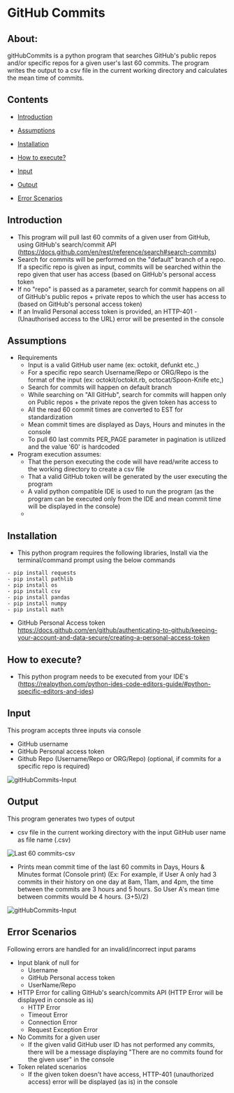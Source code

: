 # GitHub Commits

## About:
gitHubCommits is a python program that searches GitHub's public repos and/or specific repos for a given user's last 60 commits. The program writes the output to a csv file in the current working directory and calculates the mean time of commits.

## Contents
- [Introduction](https://github.com/cvvijayanand/gitHubCommits/blob/master/README.md#introduction)

- [Assumptions](https://github.com/cvvijayanand/gitHubCommits/blob/master/README.md#assumptions)

- [Installation](https://github.com/cvvijayanand/gitHubCommits/blob/master/README.md#installation)

- [How to execute?](https://github.com/cvvijayanand/gitHubCommits/blob/master/README.md#how-to-execute)

- [Input](https://github.com/cvvijayanand/gitHubCommits/blob/master/README.md#input)

- [Output](https://github.com/cvvijayanand/gitHubCommits/blob/master/README.md#output)

- [Error Scenarios](https://github.com/cvvijayanand/gitHubCommits/blob/master/README.md#error-scenarios)


## Introduction
- This program will pull last 60 commits of a given user from GitHub, using GitHub's search/commit API (https://docs.github.com/en/rest/reference/search#search-commits)
- Search for commits will be performed on the "default" branch of a repo. If a specific repo is given as input, commits will be searched within the repo given that user has access (based on GitHub's personal access token
- If no "repo" is passed as a parameter, search for commit happens on all of GitHub's public repos + private repos to which the user has access to (based on GitHub's personal access token)
- If an Invalid Personal access token is provided, an HTTP-401 - (Unauthorised access to the URL) error will be presented in the console

## Assumptions
 - Requirements
   - Input is a valid GitHub user name (ex: octokit, defunkt etc.,)
   - For a specific repo search Username/Repo or ORG/Repo is the format of the input (ex: octokit/octokit.rb, octocat/Spoon-Knife etc,)
   - Search for commits will happen on default branch
   - While searching on "All GitHub", search for commits will happen only on Public repos + the private repos the given token has access to
   - All the read 60 commit times are converted to EST for standardization
   - Mean commit times are displayed as Days, Hours and minutes in the console
   - To pull 60 last commits PER_PAGE parameter in pagination is utilized and the value '60' is hardcoded
 - Program execution assumes: 
   - That the person executing the code will have read/write access to the working directory to create a csv file
   - That a valid GitHub token will be generated by the user executing the program
   - A valid python compatible IDE is used to run the program (as the program can be executed only from the IDE and mean commit time will be displayed in the console)
   - 

## Installation
- This python program requires the following libraries, Install via the terminal/command prompt using the below commands

```
- pip install requests
- pip install pathlib
- pip install os
- pip install csv
- pip install pandas
- pip install numpy
- pip install math
```
- GitHub Personal Access token
https://docs.github.com/en/github/authenticating-to-github/keeping-your-account-and-data-secure/creating-a-personal-access-token

## How to execute?
 - This python program needs to be executed from your IDE's (https://realpython.com/python-ides-code-editors-guide/#python-specific-editors-and-ides)
 
## Input
 This program accepts three inputs via console
  - GitHub username
  - GitHub Personal access token
  - Github Repo (Username/Repo or ORG/Repo) (optional, if commits for a specific repo is required)

 ![gitHubCommits-Input](https://user-images.githubusercontent.com/73783892/126929257-da727ec8-389d-4197-b657-5bdd211a507a.jpg) 

## Output
 This program generates two types of output 
 - csv file in the current working directory with the input GitHub user name as file name (<GitHubUser>.csv)
 
 ![Last 60 commits-csv](https://user-images.githubusercontent.com/73783892/126929470-354ead86-ef11-46f6-a427-ae8fda6b2b79.png)

 
 - Prints mean commit time of the last 60 commits in Days, Hours & Minutes format (Console print)
  (Ex: For example, if User A only had 3 commits in their history on one day at 8am, 11am, and 4pm, the time between the commits are 3 hours and 5 hours. So User A's mean time between commits would be 4 hours. (3+5)/2)
 
![gitHubCommits-Input](https://user-images.githubusercontent.com/73783892/126929455-fa5b4f31-15c6-4681-984a-adffe565fc55.jpg)
 
 ## Error Scenarios
 Following errors are handled for an invalid/incorrect input params
 - Input blank of null for 
   - Username
   - GitHub Personal access token
   - UserName/Repo
 - HTTP Error for calling GitHub's search/commits API (HTTP Error will be displayed in console as is)
   - HTTP Error
   - Timeout Error
   - Connection Error
   - Request Exception Error
 - No Commits for a given user
   - If the given valid GitHub user ID has not performed any commits, there will be a message displaying "There are no commits found for the given user" in the console
 - Token related scenarios
   - If the given token doesn't have access, HTTP-401 (unauthorized access) error will be displayed (as is) in the console
 
